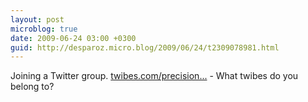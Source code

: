 ```yaml
---
layout: post
microblog: true
date: 2009-06-24 03:00 +0300
guid: http://desparoz.micro.blog/2009/06/24/t2309078981.html
---
```

Joining a Twitter group. [twibes.com/precision...](http://twibes.com/precisiondiving?v=1) - What twibes do you belong to?

